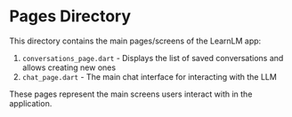 # Pages Directory

This directory contains the main pages/screens of the LearnLM app:

1. `conversations_page.dart` - Displays the list of saved conversations and allows creating new ones
2. `chat_page.dart` - The main chat interface for interacting with the LLM

These pages represent the main screens users interact with in the application.
